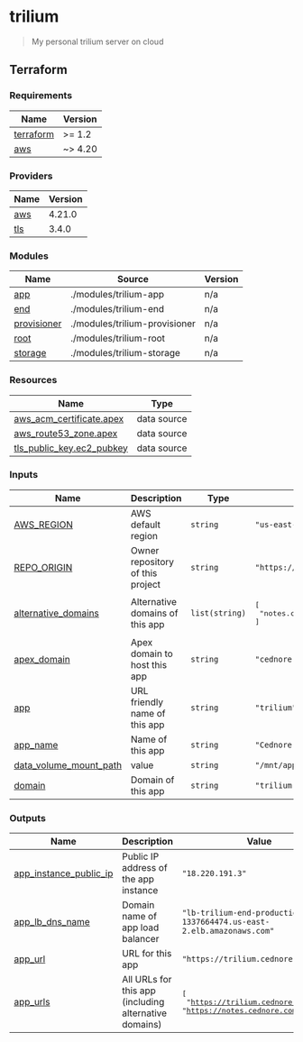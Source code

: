 # trilium

> My personal trilium server on cloud

## Terraform

<!-- BEGIN_TF_DOCS -->
### Requirements

| Name | Version |
|------|---------|
| <a name="requirement_terraform"></a> [terraform](#requirement\_terraform) | >= 1.2 |
| <a name="requirement_aws"></a> [aws](#requirement\_aws) | ~> 4.20 |

### Providers

| Name | Version |
|------|---------|
| <a name="provider_aws"></a> [aws](#provider\_aws) | 4.21.0 |
| <a name="provider_tls"></a> [tls](#provider\_tls) | 3.4.0 |

### Modules

| Name | Source | Version |
|------|--------|---------|
| <a name="module_app"></a> [app](#module\_app) | ./modules/trilium-app | n/a |
| <a name="module_end"></a> [end](#module\_end) | ./modules/trilium-end | n/a |
| <a name="module_provisioner"></a> [provisioner](#module\_provisioner) | ./modules/trilium-provisioner | n/a |
| <a name="module_root"></a> [root](#module\_root) | ./modules/trilium-root | n/a |
| <a name="module_storage"></a> [storage](#module\_storage) | ./modules/trilium-storage | n/a |

### Resources

| Name | Type |
|------|------|
| [aws_acm_certificate.apex](https://registry.terraform.io/providers/hashicorp/aws/latest/docs/data-sources/acm_certificate) | data source |
| [aws_route53_zone.apex](https://registry.terraform.io/providers/hashicorp/aws/latest/docs/data-sources/route53_zone) | data source |
| [tls_public_key.ec2_pubkey](https://registry.terraform.io/providers/hashicorp/tls/latest/docs/data-sources/public_key) | data source |

### Inputs

| Name | Description | Type | Default | Required |
|------|-------------|------|---------|:--------:|
| <a name="input_AWS_REGION"></a> [AWS\_REGION](#input\_AWS\_REGION) | AWS default region | `string` | `"us-east-2"` | no |
| <a name="input_REPO_ORIGIN"></a> [REPO\_ORIGIN](#input\_REPO\_ORIGIN) | Owner repository of this project | `string` | `"https://github.com/cednore/trilium.git"` | no |
| <a name="input_alternative_domains"></a> [alternative\_domains](#input\_alternative\_domains) | Alternative domains of this app | `list(string)` | <pre>[<br>  "notes.cednore.com"<br>]</pre> | no |
| <a name="input_apex_domain"></a> [apex\_domain](#input\_apex\_domain) | Apex domain to host this app | `string` | `"cednore.com"` | no |
| <a name="input_app"></a> [app](#input\_app) | URL friendly name of this app | `string` | `"trilium"` | no |
| <a name="input_app_name"></a> [app\_name](#input\_app\_name) | Name of this app | `string` | `"Cednore Notes"` | no |
| <a name="input_data_volume_mount_path"></a> [data\_volume\_mount\_path](#input\_data\_volume\_mount\_path) | value | `string` | `"/mnt/app_data"` | no |
| <a name="input_domain"></a> [domain](#input\_domain) | Domain of this app | `string` | `"trilium.cednore.com"` | no |

### Outputs

| Name | Description | Value | Sensitive |
|------|-------------|-------|:---------:|
| <a name="output_app_instance_public_ip"></a> [app\_instance\_public\_ip](#output\_app\_instance\_public\_ip) | Public IP address of the app instance | `"18.220.191.3"` | no |
| <a name="output_app_lb_dns_name"></a> [app\_lb\_dns\_name](#output\_app\_lb\_dns\_name) | Domain name of app load balancer | `"lb-trilium-end-production-app-1337664474.us-east-2.elb.amazonaws.com"` | no |
| <a name="output_app_url"></a> [app\_url](#output\_app\_url) | URL for this app | `"https://trilium.cednore.com"` | no |
| <a name="output_app_urls"></a> [app\_urls](#output\_app\_urls) | All URLs for this app (including alternative domains) | <pre>[<br>  "https://trilium.cednore.com",<br>  "https://notes.cednore.com"<br>]</pre> | no |
<!-- END_TF_DOCS -->
